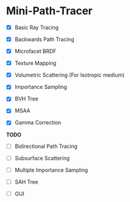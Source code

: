 # Mini-Path-Tracer

- [x] Basic Ray Tracing

- [x] Backwards Path Tracing

- [x] Microfacet BRDF

- [x] Texture Mapping

- [x] Volumetric Scattering (For Isotropic medium)

- [x] Importance Sampling

- [x] BVH Tree

- [x] MSAA

- [x] Gamma Correction

**TODO**

- [ ] Bidirectional Path Tracing

- [ ] Subsurface Scattering 

- [ ] Multiple Importance Sampling

- [ ] SAH Tree

- [ ] GUI
